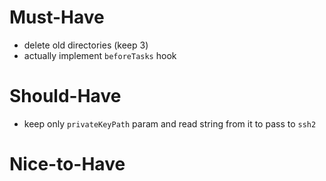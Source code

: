 # Must-Have

- delete old directories (keep 3)
- actually implement `beforeTasks` hook

# Should-Have

- keep only `privateKeyPath` param and read string from it to pass to `ssh2`

# Nice-to-Have

